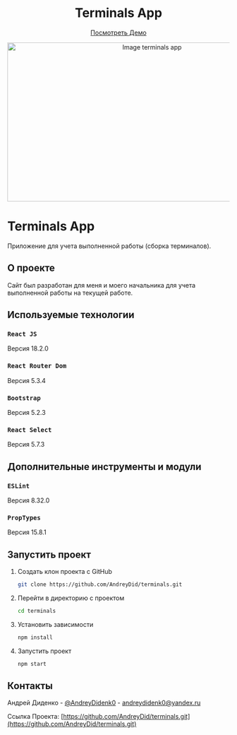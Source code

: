 <div>
    <h1 align="center">Terminals App</h1>
  <p align="center">
    <a href="https://andreydid.github.io/terminals/">Посмотреть Демо</a>
  </p>
</div>

<div align="center">
    <img src="https://s111vlx.storage.yandex.net/rdisk/f1e2a9aff43a4cd93b4c482af359d0f1903668990daa23ba0ca5dd16357efacb/65aed4fb/suGJIKVCGGNZFyAblFWP_2zK43mJ-SblsXc0EjpuCkg93oA-m3XV5JESQJ9syDl7-3qRPJQ9BalICK7iwA8Ipw==?uid=0&filename=2024-01-22_19-49-47.png&disposition=inline&hash=&limit=0&content_type=image%2Fpng&owner_uid=0&fsize=42766&hid=be337501e103b7216209d1fe110d722b&media_type=image&tknv=v2&etag=c14d8a9f81abbc94ce095ea923f0b4f9&rtoken=IkQ8vzNqZefM&force_default=no&ycrid=na-a937c5613262ebbff0316a1b1b2c0fe5-downloader1h&ts=60f8ef952f4c0&s=ca92602b660eee147cf1aa77fe0cb8938639549d745e60ad2817b69ce529f436&pb=U2FsdGVkX1-4QROvRFd_rscyLmVTdvl6v2Vlkb59JG2jqeyFubvSVV_iS6sOrOysKf2juenOgC0q6nZX_uv6xJq0jqz7m7JFWeWoMTFvsR8" alt="Image terminals app" width="640" height="360">
</div>

# Terminals App

Приложение для учета выполненной работы (сборка терминалов).

## О проекте

Сайт был разработан для меня и моего начальника для учета выполненной работы на текущей работе.

## Используемые технологии

### `React JS`

Версия 18.2.0

### `React Router Dom`

Версия 5.3.4

### `Bootstrap`

Версия 5.2.3

### `React Select`

Версия 5.7.3

## Дополнительные инструменты и модули

### `ESLint`

Версия 8.32.0

### `PropTypes`

Версия 15.8.1

## Запустить проект

1. Создать клон проекта с GitHub

   ```sh
   git clone https://github.com/AndreyDid/terminals.git
   ```

2. Перейти в директорию с проектом

   ```sh
   cd terminals
   ```
3. Установить зависимости
   ```sh
   npm install
   ```
4. Запустить проект
   ```sh
   npm start
   ```

## Контакты

Андрей Диденко - [@AndreyDidenk0](https://t.me/AndreyDidenk0) - andreydidenk0@yandex.ru

Ссылка Проекта: [https://github.com/AndreyDid/terminals.git](https://github.com/AndreyDid/terminals.git)